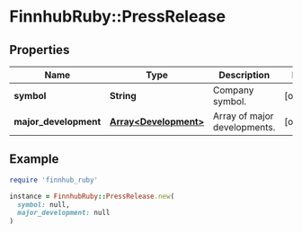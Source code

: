 # FinnhubRuby::PressRelease

## Properties

| Name | Type | Description | Notes |
| ---- | ---- | ----------- | ----- |
| **symbol** | **String** | Company symbol. | [optional] |
| **major_development** | [**Array&lt;Development&gt;**](Development.md) | Array of major developments. | [optional] |

## Example

```ruby
require 'finnhub_ruby'

instance = FinnhubRuby::PressRelease.new(
  symbol: null,
  major_development: null
)
```

